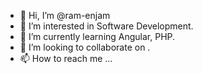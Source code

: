 - 👋 Hi, I’m @ram-enjam
- 👀 I’m interested in Software Development.
- 🌱 I’m currently learning Angular, PHP.
- 💞️ I’m looking to collaborate on .
- 📫 How to reach me ...

<!---
ram-enjam/ram-enjam is a ✨ special ✨ repository because its `README.md` (this file) appears on your GitHub profile.
You can click the Preview link to take a look at your changes.
--->
